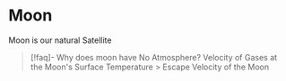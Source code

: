 # Moon
Moon is our natural Satellite

>[!faq]- Why does moon have No Atmosphere?
>Velocity of Gases at the Moon's Surface Temperature $\gt$ Escape Velocity of the Moon
